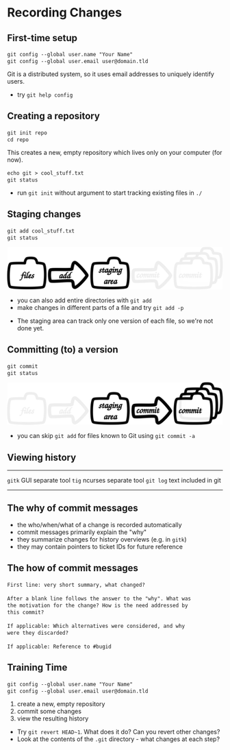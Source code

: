 Recording Changes
=================


First-time setup
----------------

    git config --global user.name "Your Name"
    git config --global user.email user@domain.tld

Git is a distributed system, so it uses email addresses to uniquely identify users.

<ul class="hints">
<li> try <code>git help config</code></li>
</ul>


Creating a repository
---------------------

    git init repo
    cd repo

This creates a new, empty repository which lives only on your computer (for
now).

    echo git > cool_stuff.txt
    git status

<ul class="hints">
<li> run <code>git init</code> without argument to start tracking existing files in <code>./</code></li>
</ul>


Staging changes
---------------

    git add cool_stuff.txt
    git status

![](img/git-add.svg)

<ul class="hints">
<li> you can also add entire directories with <code>git add</code></li>
<li> make changes in different parts of a file and try <code>git add -p</code></li>
</ul>

<div class="notes"><ul>
<li>The staging area can track only one version of each file, so we're not done yet.</li>
</ul></div>


Committing (to) a version
-------------------------

    git commit
    git status

![](img/git-commit.svg)

<ul class="hints">
<li> you can skip <code>git add</code> for files known to Git using <code>git commit -a</code></li>
</ul>


Viewing history
---------------

--------- ------- ---------------
`gitk`    GUI     separate tool
`tig`     ncurses separate tool
`git log` text    included in git
--------- ------- ---------------


The why of commit messages
--------------------------

* the who/when/what of a change is recorded automatically
* commit messages primarily explain the "why"
* they summarize changes for history overviews (e.g. in `gitk`)
* they may contain pointers to ticket IDs for future reference


The how of commit messages
--------------------------

```
First line: very short summary, what changed?

After a blank line follows the answer to the "why". What was
the motivation for the change? How is the need addressed by
this commit?

If applicable: Which alternatives were considered, and why
were they discarded?

If applicable: Reference to #bugid
```



Training Time
-------------

    git config --global user.name "Your Name"
    git config --global user.email user@domain.tld

1. create a new, empty repository
2. commit some changes
3. view the resulting history

<ul class="hints">
<li> Try <code>git revert HEAD~1</code>. What does it do? Can you revert other changes?</li>
<li> Look at the contents of the <code>.git</code> directory - what changes at each step?</li>
</ul>
